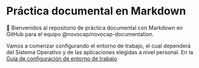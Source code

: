 # Práctica documental en Markdown

:wave: Bienvenidos al repositorio de práctica documental con Markdown en GitHub para el equipo @novocap/novocap-documentation.

Vamos a comenzar configurando el entorno de trabajo, el cual dependerá del Sistema Operativo y de las aplicaciones elegidas a nivel personal. En la [Guía de configuración de entorno de trabajo](docs/WORKSPACE.md)